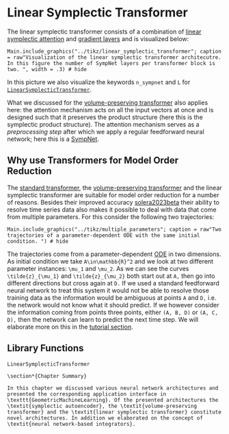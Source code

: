 # Linear Symplectic Transformer

The linear symplectic transformer consists of a combination of [linear symplectic attention](@ref "Linear Symplectic Attention") and [gradient layers](@ref "SympNet Gradient Layer") and is visualized below:

```@example
Main.include_graphics("../tikz/linear_symplectic_transformer"; caption = raw"Visualization of the linear symplectic transformer architecutre. In this figure the number of SympNet layers per transformer block is two. ", width = .3) # hide
```

In this picture we also visualize the keywords `n_sympnet` and ``L`` for [`LinearSymplecticTransformer`](@ref).

What we discussed for the [volume-preserving transformer](@ref "Volume-Preserving Transformer") also applies here: the attention mechanism acts on all the input vectors at once and is designed such that it preserves the product structure (here this is the symplectic product structure). The attention mechanism serves as a *preprocessing step* after which we apply a regular feedforward neural network; here this is a [SympNet](@ref "SympNet Architecture").

## Why use Transformers for Model Order Reduction

The [standard transformer](@ref "Standard Transformer"), the [volume-preserving transformer](@ref "Volume-Preserving Transformer") and the linear symplectic transformer are suitable for model order reduction for a number of reasons. Besides their improved accuracy [solera2023beta](@cite) their ability to resolve time series data also makes it possible to deal with data that come from multiple parameters. For this consider the following two trajectories:


```@example
Main.include_graphics("../tikz/multiple_parameters"; caption = raw"Two trajectories of a parameter-dependent ODE with the same initial condition. ") # hide
```

The trajectories come from a parameter-dependent [ODE](@ref "The Existence-And-Uniqueness Theorem") in two dimensions. As initial condition we take ``A\in\mathbb{R}^2`` and we look at two different parameter instances: ``\mu_1`` and ``\mu_2``. As we can see the curves ``\tilde{z}_{\mu_1}`` and ``\tilde{z}_{\mu_2}`` both start out at ``A,`` then go into different directions but cross again at ``D.`` If we used a standard feedforward neural network to treat this system it would not be able to resolve those training data as the information would be ambiguous at points ``A`` and ``D,`` i.e. the network would not know what it should predict. If we however consider the information coming from points three points, either ``(A, B, D)`` or ``(A, C, D),`` then the network can learn to predict the next time step. We will elaborate more on this in the [tutorial section](@ref "Comparing Different `VolumePreservingAttention` Mechanisms").

## Library Functions

```@docs
LinearSymplecticTransformer
```

```@raw latex
\section*{Chapter Summary}

In this chapter we discussed various neural network architectures and presented the corresponding application interface in \texttt{GeometricMachineLearning}. Of the presented architectures the \textit{symplectic autoencoder}, the \textit{volume-preserving transformer} and the \textit{linear symplectic transformer} constitute novel architectures. In addition we elaborated on the concept of \textit{neural network-based integrators}.
```
